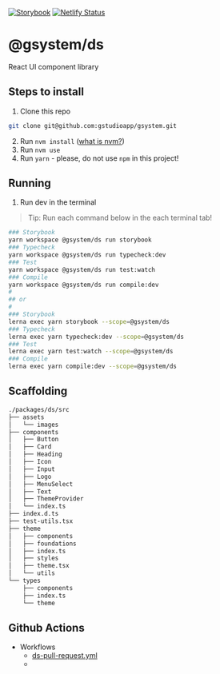 [![Storybook](https://cdn.jsdelivr.net/gh/storybookjs/brand@master/badge/badge-storybook.svg)](https://objective-panini-639144.netlify.app)
[![Netlify Status](https://api.netlify.com/api/v1/badges/4f72c65f-47f7-4f73-8a1e-1ea9afdd17cc/deploy-status)](https://app.netlify.com/sites/objective-panini-639144/deploys)

# @gsystem/ds

React UI component library

## Steps to install

1. Clone this repo

```bash
git clone git@github.com:gstudioapp/gsystem.git
```

2. Run `nvm install` ([what is nvm?](https://github.com/nvm-sh/nvm))
3. Run `nvm use`
4. Run `yarn` - please, do not use `npm` in this project!

## Running

1. Run dev in the terminal

> Tip: Run each command below in the each terminal tab!

```bash
### Storybook
yarn workspace @gsystem/ds run storybook
### Typecheck
yarn workspace @gsystem/ds run typecheck:dev
### Test
yarn workspace @gsystem/ds run test:watch
### Compile
yarn workspace @gsystem/ds run compile:dev
#
## or
#
### Storybook
lerna exec yarn storybook --scope=@gsystem/ds
### Typecheck
lerna exec yarn typecheck:dev --scope=@gsystem/ds
### Test
lerna exec yarn test:watch --scope=@gsystem/ds
### Compile
lerna exec yarn compile:dev --scope=@gsystem/ds
```

## Scaffolding

```bash
./packages/ds/src
├── assets
│   └── images
├── components
│   ├── Button
│   ├── Card
│   ├── Heading
│   ├── Icon
│   ├── Input
│   ├── Logo
│   ├── MenuSelect
│   ├── Text
│   ├── ThemeProvider
│   └── index.ts
├── index.d.ts
├── test-utils.tsx
├── theme
│   ├── components
│   ├── foundations
│   ├── index.ts
│   ├── styles
│   ├── theme.tsx
│   └── utils
└── types
    ├── components
    ├── index.ts
    └── theme
```

## Github Actions

- Workflows
  - [ds-pull-request.yml](.github/workflows/ds-pull-request.yml)
  -
